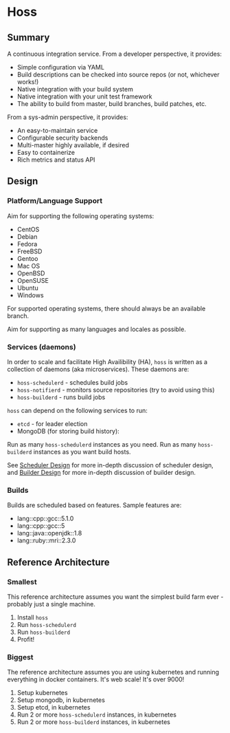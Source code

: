 # Hoss

## Summary
A continuous integration service. From a developer perspective, it
provides:

* Simple configuration via YAML
* Build descriptions can be checked into source repos (or not, whichever works!)
* Native integration with your build system
* Native integration with your unit test framework
* The ability to build from master, build branches, build patches, etc.

From a sys-admin perspective, it provides:

* An easy-to-maintain service
* Configurable security backends
* Multi-master highly available, if desired
* Easy to containerize
* Rich metrics and status API

## Design
### Platform/Language Support
Aim for supporting the following operating systems:

* CentOS
* Debian
* Fedora
* FreeBSD
* Gentoo
* Mac OS
* OpenBSD
* OpenSUSE
* Ubuntu
* Windows

For supported operating systems, there should always be an available branch.

Aim for supporting as many languages and locales as possible.

### Services (daemons)
In order to scale and facilitate High Availibility (HA), `hoss` is written
as a collection of daemons (aka microservices). These daemons are:

* `hoss-schedulerd` - schedules build jobs
* `hoss-notifierd` - monitors source repositories (try to avoid using this)
* `hoss-builderd` - runs build jobs

`hoss` can depend on the following services to run:

* `etcd` - for leader election
* MongoDB (for storing build history):

Run as many `hoss-schedulerd` instances as you need. Run as
many `hoss-builderd` instances as you want build hosts. 

See [Scheduler Design](doc/schedulerd.markdown) for more in-depth
discussion of scheduler design, and [Builder Design](doc/builderd.markdown)
for more in-depth discussion of builder design.

### Builds
Builds are scheduled based on features. Sample features are:

* lang::cpp::gcc::5.1.0
* lang::cpp::gcc::5
* lang::java::openjdk::1.8
* lang::ruby::mri::2.3.0

## Reference Architecture
### Smallest
This reference architecture assumes you want the simplest build farm
ever - probably just a single machine.

1. Install `hoss`
2. Run `hoss-schedulerd`
3. Run `hoss-builderd`
4. Profit!

### Biggest
The reference architecture assumes you are using kubernetes and running
everything in docker containers. It's web scale! It's over 9000!

1. Setup kubernetes
2. Setup mongodb, in kubernetes
3. Setup etcd, in kubernetes
4. Run 2 or more `hoss-schedulerd` instances, in kubernetes
5. Run 2 or more `hoss-builderd` instances, in kubernetes
